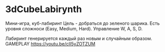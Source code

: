 # 3dCubeLabirynth
 Мини-игра, куб-лабиринт
Цель - добраться до зеленого шарика. Есть уровня сложноси (Easy, Medium, Hard). Управление W, A, S, D.

Лабиринт генерируется каждый раз новым и случайным образом.
GAMEPLAY https://youtu.be/cII5yZOTZUM
